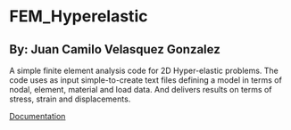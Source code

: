 # FEM_Hyperelastic

## By: Juan Camilo Velasquez Gonzalez
A simple finite element analysis code for 2D Hyper-elastic problems. The code uses as input simple-to-create text files defining a model in terms of nodal, element, material and load data. And delivers results on terms of stress, strain and displacements.


[Documentation](https://nbviewer.jupyter.org/github/jucavel09/FEM_Hyperelastic/blob/main/NB_FINAL/Proyecto_Final_FEM.ipynb#)
